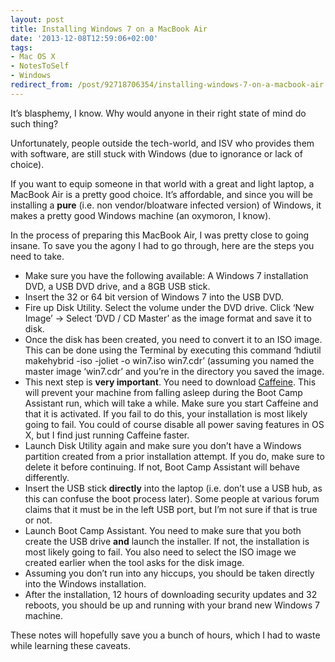 ```yaml
---
layout: post
title: Installing Windows 7 on a MacBook Air
date: '2013-12-08T12:59:06+02:00'
tags:
- Mac OS X
- NotesToSelf
- Windows
redirect_from: /post/92718706354/installing-windows-7-on-a-macbook-air
---
```

It’s blasphemy, I know. Why would anyone in their right state of mind do such thing?

Unfortunately, people outside the tech-world, and ISV who provides them with software, are still stuck with Windows (due to ignorance or lack of choice).

If you want to equip someone in that world with a great and light laptop, a MacBook Air is a pretty good choice. It’s affordable, and since you will be installing a **pure** (i.e. non vendor/bloatware infected version) of Windows, it makes a pretty good Windows machine (an oxymoron, I know).  
  
In the process of preparing this MacBook Air, I was pretty close to going insane. To save you the agony I had to go through, here are the steps you need to take.

*   Make sure you have the following available: A Windows 7 installation DVD, a USB DVD drive, and a 8GB USB stick.
*   Insert the 32 or 64 bit version of Windows 7 into the USB DVD.
*   Fire up Disk Utility. Select the volume under the DVD drive. Click ‘New Image’ -> Select ‘DVD / CD Master’ as the image format and save it to disk.
*   Once the disk has been created, you need to convert it to an ISO image. This can be done using the Terminal by executing this command ‘hdiutil makehybrid -iso -joliet -o win7.iso win7.cdr’ (assuming you named the master image ‘win7.cdr’ and you’re in the directory you saved the image.
*   This next step is **very important**. You need to download [Caffeine](http://lightheadsw.com/caffeine/). This will prevent your machine from falling asleep during the Boot Camp Assistant run, which will take a while. Make sure you start Caffeine and that it is activated. If you fail to do this, your installation is most likely going to fail. You could of course disable all power saving features in OS X, but I find just running Caffeine faster.
*   Launch Disk Utility again and make sure you don’t have a Windows partition created from a prior installation attempt. If you do, make sure to delete it before continuing. If not, Boot Camp Assistant will behave differently.
*   Insert the USB stick **directly** into the laptop (i.e. don’t use a USB hub, as this can confuse the boot process later). Some people at various forum claims that it must be in the left USB port, but I’m not sure if that is true or not.
*   Launch Boot Camp Assistant. You need to make sure that you both create the USB drive **and** launch the installer. If not, the installation is most likely going to fail. You also need to select the ISO image we created earlier when the tool asks for the disk image.
*   Assuming you don’t run into any hiccups, you should be taken directly into the Windows installation.
*   After the installation, 12 hours of downloading security updates and 32 reboots, you should be up and running with your brand new Windows 7 machine.

These notes will hopefully save you a bunch of hours, which I had to waste while learning these caveats.
